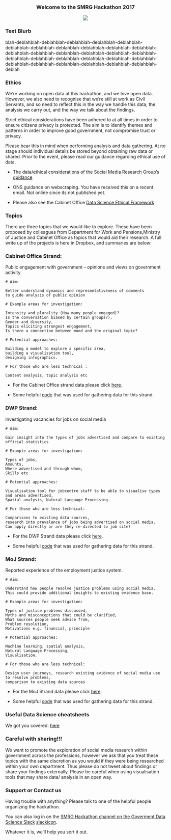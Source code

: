 <h3>
<p align="center"> Welcome to the SMRG Hackathon 2017 </p>
</h3>

<p align="center"> 
<img src="https://s12.postimg.org/rvcquqgql/smrg.png">
</p>

### Text Blurb



blah-deblahblah-deblahblah-deblahblah-deblahblah-deblahblah-deblahblah-deblahblah-deblahblah-deblahblah-deblahblah-deblahblah-deblahblah-deblahblah-deblahblah-deblahblah-deblahblah-deblahblah-deblahblah-deblahblah-deblahblah-deblahblah-deblahblah-deblahblah-deblahblah-deblahblah-deblahblah-deblahblah-deblahblah-deblahblah-deblah




### Ethics




We’re working on open data at this hackathon, and we love open data. However, we also need to recognise that we’re still at work as Civil Servants, and so need to reflect this in the way we handle this data, the analysis we carry out, and the way we talk about the findings. 

Strict ethical considerations have been adhered to at all times in order to ensure citizens privacy is protected. The aim is to identify themes and patterns in order to improve good government, not compromise trust or privacy. 

Please bear this in mind when performing analysis and data gathering. At no stage should individual details be stored beyond obtaining raw data or shared. Prior to the event, please read our guidance regarding ethical use of data. 

- The data/ethical considerations of the Social Media Research Group’s [guidance](https://www.dropbox.com/s/qohe9y6z7wlwh5e/GSR_Social_Media_Research_Guidance_-_Using_social_media_for_social_research.pdf?dl=0) 

- ONS guidance on webscraping.  You have received this on a recent email. Not online since its not published yet.

- Please also see the Cabinet Office [Data Science Ethical Framework](https://data.blog.gov.uk/wp-content/uploads/sites/164/2015/12/Data-science-ethics-short-for-blog-1.pdf)



### Topics

There are three topics that we would like to explore. These have been proposed by colleagues from Department 
for Work and Pensions,Ministry of Justice and Cabinet Office as topics that would aid their research. 
A full write up of the projects is here in Dropbox, and summaries are below:


### Cabinet Office Strand: 
Public engagement with government – opinions and views on government activity


    # Aim: 
    
    Better understand dynamics and representativeness of comments 
    to guide analysis of public opinion
    
    # Example areas for investigation: 
    
    Intensity and plurality (How many people engaged)? 
    Is the conversation biased by certain groups?), 
    Gender and diversity, 
    Topics eliciting strongest engagement, 
    Is there a connection between mood and the original topic?
    
    # Potential approaches: 
    
    Building a model to explore a specific area, 
    building a visualisation tool,
    designing infographics. 
    
    # For those who are less technical : 
    
    Content analysis, topic analysis etc




- For the Cabinet Office strand data please click [here](https://www.dropbox.com/sh/01rzzniq3ocedq5/AADscQEQqDwe2ZKKVhJGgX_Na?dl=0).

- Some helpful [code](https://github.com/SMRGHackathon2017/Twitter-Processing) that was used for gathering data for this strand.

### DWP Strand:  
Investigating vacancies for jobs on social media

           
           
    # Aim:
           
    Gain insight into the types of jobs advertised and compare to existing 
    official statistics
    
    # Example areas for investigation: 
    
    Types of jobs, 
    Amounts, 
    Where advertised and through whom,
    Skills etc
           
    # Potential approaches: 
           
    Visualisation tool for jobcentre staff to be able to visualise types 
    and areas advertised,
    Spatial analysis, Natural Language Processing. 
           
    # For those who are less technical: 
           
    Comparisons to existing data sources, 
    research into prevalence of jobs being advertised on social media.
    Can apply directly or are they re-directed to job site?



- For the DWP Strand data please click [here](https://www.dropbox.com/sh/98ahbix8b71qexf/AACCQICIYyNmgVbTRTfbWPDLa?dl=0).

- Some helpful [code](https://github.com/SMRGHackathon2017/Twitter-Processing) that was used for gathering data for this strand.

### MoJ Strand: 
Reported experience of the employment justice system.

    # Aim: 
    
    Understand how people resolve justice problems using social media. 
    This could provide additional insights to existing evidence base.
    
    # Example areas for investigation: 
    
    Types of justice problems discussed, 
    Myths and misconceptions that could be clarified,
    What sources people seek advice from, 
    Problem resolution, 
    Motivations e.g. financial, principle
    
    # Potential approaches: 
    
    Machine learning, spatial analysis, 
    Natural Language Processing, 
    Visualisation. 
    
    # For those who are less technical: 
    
    Design user journeys, research existing evidence of social media use
    to resolve problems, 
    comparison to existing data sources


- For the MoJ Strand data please click [here](https://www.dropbox.com/sh/vq0tyhkb3qsp1mt/AACxMyOgm6v8JS0tDpoUmlYKa?dl=0).

- Some helpful [code](https://github.com/SMRGHackathon2017/Twitter-Processing) that was used for gathering data for this strand.


### Useful Data Science cheatsheets

We got you covered:
[here](https://github.com/SMRGHackathon2017/DataScienceCheatSheets)


### Careful with sharing!!!

We want to promote the exploration of social media research within government across the professions, however we ask that you treat these topics with the same discretion as you would if they were being researched within your own department. Thus please do not tweet about findings or share your findings externally. Please be careful when using visualisation tools that may share data/ analysis in an open way.



### Support or Contact us
Having trouble with anything? Please talk to one of the helpful people organizing the hackathon.

You can also log in on the [SMRG Hackathon channel on the Goverment Data Science Slack](https://govdatascience.slack.com/messages/C643A34LB/) [slackicon](https://postimg.org/image/7jj4djf3h/).    

Whatever it is, we’ll help you sort it out.
